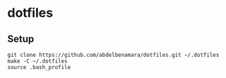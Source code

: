 # dotfiles

## Setup

```
git clone https://github.com/abdelbenamara/dotfiles.git ~/.dotfiles
make -C ~/.dotfiles
source .bash_profile
```
